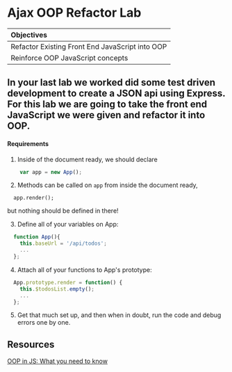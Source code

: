 # Ajax OOP Refactor Lab

| Objectives |
| :--- |
| Refactor Existing Front End JavaScript into OOP |
| Reinforce OOP JavaScript concepts |

## In your last lab we worked did some test driven development to create a JSON api using Express. For this lab we are going to take the front end JavaScript we were given and refactor it into OOP.

#### Requirements

1. Inside of the document ready, we should declare

  ```js
      var app = new App();
  ```

2. Methods can be called on `app` from inside the document ready,

  ```
    app.render();
  ```
 but nothing should be defined in there!

3. Define all of your variables on App:
  ```js
    function App(){
      this.baseUrl = '/api/todos';
      ...
    };
  ```

4. Attach all of your functions to App's prototype:
  ```js
    App.prototype.render = function() {
      this.$todosList.empty();
      ...
    };
  ```

5. Get that much set up, and then when in doubt, run the code and debug errors one by one.

## Resources
[OOP in JS: What you need to know](http://javascriptissexy.com/oop-in-javascript-what-you-need-to-know/)
